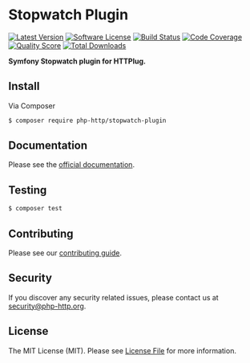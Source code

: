 # Stopwatch Plugin

[![Latest Version](https://img.shields.io/github/release/php-http/stopwatch-plugin.svg?style=flat-square)](https://github.com/php-http/stopwatch-plugin/releases)
[![Software License](https://img.shields.io/badge/license-MIT-brightgreen.svg?style=flat-square)](LICENSE)
[![Build Status](https://github.com/php-http/stopwatch-plugin/actions/workflows/tests.yml/badge.svg)](https://github.com/php-http/stopwatch-plugin/actions/workflows/tests.yml)
[![Code Coverage](https://img.shields.io/scrutinizer/coverage/g/php-http/stopwatch-plugin.svg?style=flat-square)](https://scrutinizer-ci.com/g/php-http/stopwatch-plugin)
[![Quality Score](https://img.shields.io/scrutinizer/g/php-http/stopwatch-plugin.svg?style=flat-square)](https://scrutinizer-ci.com/g/php-http/stopwatch-plugin)
[![Total Downloads](https://img.shields.io/packagist/dt/php-http/stopwatch-plugin.svg?style=flat-square)](https://packagist.org/packages/php-http/stopwatch-plugin)

**Symfony Stopwatch plugin for HTTPlug.**


## Install

Via Composer

``` bash
$ composer require php-http/stopwatch-plugin
```


## Documentation

Please see the [official documentation](http://docs.php-http.org/en/latest/plugins/stopwatch.html).


## Testing

``` bash
$ composer test
```


## Contributing

Please see our [contributing guide](http://docs.php-http.org/en/latest/development/contributing.html).


## Security

If you discover any security related issues, please contact us at [security@php-http.org](mailto:security@php-http.org).


## License

The MIT License (MIT). Please see [License File](LICENSE) for more information.
